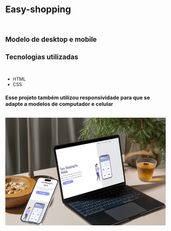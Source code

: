 <h1>Easy-shopping</h1>
<br>
<h2>Modelo de desktop e mobile</h2>
<h2>Tecnologias utilizadas</h2>
<br>
<ul>
        <li>HTML</li>
        <li>CSS</li>
</ul>

<h3>Esse projeto também utilizou responsividade para que se adapte a modelos de computador e celular</h3>
<br>

<img src="img/Captura de Tela (441).png" alt="Modelo de desktop e mobile">
